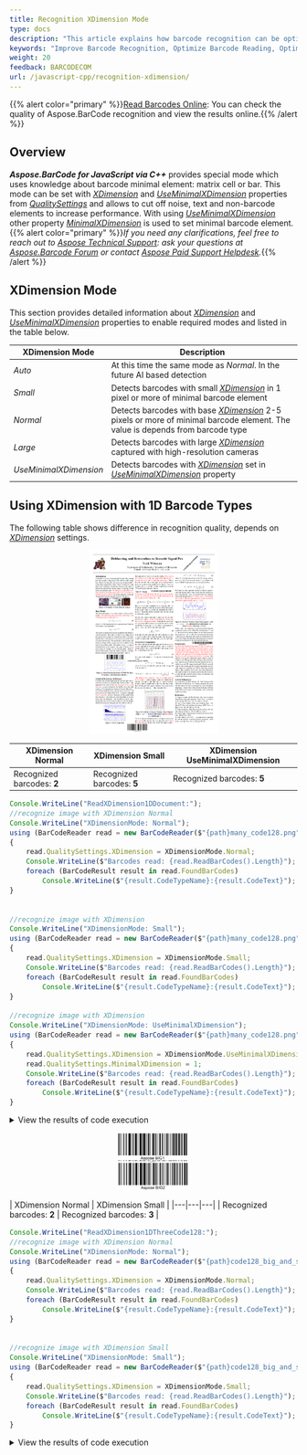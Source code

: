 ```yaml
---
title: Recognition XDimension Mode
type: docs
description: "This article explains how barcode recognition can be optimized for different bercode sizes and scan resolutions"
keywords: "Improve Barcode Recognition, Optimize Barcode Reading, Optimized Scan for Barcode Recognition, Barcode Resolution, Speed Up Barcode Reading, Image Processing for Barcode, Read Many Barcodes from One Image, Aspose.BarCode, Read Barcode JavaScript"
weight: 20
feedback: BARCODECOM
url: /javascript-cpp/recognition-xdimension/
---
```

{{% alert color="primary" %}}[Read Barcodes Online](https://products.aspose.app/barcode/recognize): You can check the quality of Aspose.BarCode recognition and view the results online.{{% /alert %}}
## **Overview**
***Aspose.BarCode for JavaScript via C++*** provides special mode which uses knowledge about barcode minimal element: matrix cell or bar. This mode can be set with [*XDimension*](https://reference.aspose.com/barcode/javascript-cpp/aspose.barcode.barcoderecognition/qualitysettings/properties/xdimension) and [*UseMinimalXDimension*](https://reference.aspose.com/barcode/javascript-cpp/aspose.barcode.barcoderecognition/xdimensionmode/) properties from [*QualitySettings*](https://reference.aspose.com/barcode/javascript-cpp/aspose.barcode.barcoderecognition/qualitysettings) and allows to cut off noise, text and non-barcode elements to increase performance. With using [*UseMinimalXDimension*](https://reference.aspose.com/barcode/javascript-cpp/aspose.barcode.barcoderecognition/xdimensionmode/) other property [*MinimalXDimension*](https://reference.aspose.com/barcode/javascript-cpp/aspose.barcode.barcoderecognition/qualitysettings/properties/minimalxdimension) is used to set minimal barcode element.
{{% alert color="primary" %}}*If you need any clarifications, feel free to reach out to [Aspose Technical Support](/barcode/javascript-cpp/technical-support/): ask your questions at [Aspose.Barcode Forum](https://forum.aspose.com/c/barcode/13) or contact [Aspose Paid Support Helpdesk](https://helpdesk.aspose.com/).*{{% /alert %}}

## **XDimension Mode**
This section provides detailed information about [*XDimension*](https://reference.aspose.com/barcode/javascript-cpp/aspose.barcode.barcoderecognition/qualitysettings/properties/xdimension) and [*UseMinimalXDimension*](https://reference.aspose.com/barcode/javascript-cpp/aspose.barcode.barcoderecognition/xdimensionmode/) properties to enable required modes and listed in the table below.

|XDimension Mode|Description|
|---|---|
|*Auto*| At this time the same mode as *Normal*. In the future AI based detection |
|*Small*| Detects barcodes with small [*XDimension*](https://reference.aspose.com/barcode/javascript-cpp/aspose.barcode.barcoderecognition/qualitysettings/properties/xdimension) in 1 pixel or more of minimal barcode element |
|*Normal*| Detects barcodes with base [*XDimension*](https://reference.aspose.com/barcode/javascript-cpp/aspose.barcode.barcoderecognition/qualitysettings/properties/xdimension) 2-5 pixels or more of minimal barcode element. The value is depends from barcode type |
|*Large*| Detects barcodes with large [*XDimension*](https://reference.aspose.com/barcode/javascript-cpp/aspose.barcode.barcoderecognition/qualitysettings/properties/xdimension) captured with high-resolution cameras |
|*UseMinimalXDimension*| Detects barcodes with [*XDimension*](https://reference.aspose.com/barcode/javascript-cpp/aspose.barcode.barcoderecognition/qualitysettings/properties/xdimension) set in [*UseMinimalXDimension*](https://reference.aspose.com/barcode/javascript-cpp/aspose.barcode.barcoderecognition/xdimensionmode/) property |

## **Using XDimension with 1D Barcode Types**
The following table shows difference in recognition quality, depends on [*XDimension*](https://reference.aspose.com/barcode/javascript-cpp/aspose.barcode.barcoderecognition/qualitysettings/properties/xdimension) settings.

<p align="center"><img src="many_code128.png" height="45%" width="45%"></p>

| XDimension Normal | XDimension Small | XDimension UseMinimalXDimension | 
|---|---|---|
| Recognized barcodes: **2** | Recognized barcodes: **5** | Recognized barcodes: **5** |

```javascript
Console.WriteLine("ReadXDimension1DDocument:");
//recognize image with XDimension Normal
Console.WriteLine("XDimensionMode: Normal");
using (BarCodeReader read = new BarCodeReader($"{path}many_code128.png", DecodeType.Code128))
{
    read.QualitySettings.XDimension = XDimensionMode.Normal;
    Console.WriteLine($"Barcodes read: {read.ReadBarCodes().Length}");
    foreach (BarCodeResult result in read.FoundBarCodes)
        Console.WriteLine($"{result.CodeTypeName}:{result.CodeText}");
}


//recognize image with XDimension 
Console.WriteLine("XDimensionMode: Small");
using (BarCodeReader read = new BarCodeReader($"{path}many_code128.png", DecodeType.Code128))
{
    read.QualitySettings.XDimension = XDimensionMode.Small;
    Console.WriteLine($"Barcodes read: {read.ReadBarCodes().Length}");
    foreach (BarCodeResult result in read.FoundBarCodes)
        Console.WriteLine($"{result.CodeTypeName}:{result.CodeText}");
}

//recognize image with XDimension 
Console.WriteLine("XDimensionMode: UseMinimalXDimension");
using (BarCodeReader read = new BarCodeReader($"{path}many_code128.png", DecodeType.Code128))
{
    read.QualitySettings.XDimension = XDimensionMode.UseMinimalXDimension;
    read.QualitySettings.MinimalXDimension = 1;
    Console.WriteLine($"Barcodes read: {read.ReadBarCodes().Length}");
    foreach (BarCodeResult result in read.FoundBarCodes)
        Console.WriteLine($"{result.CodeTypeName}:{result.CodeText}");
}
```

<details>  
<summary>View the results of code execution</summary>

```text  
ReadXDimension1DDocument:
XDimensionMode: Normal
Barcodes read: 2
Code128:Aspose Code 03
Code128:Aspose Code 04
XDimensionMode: Small
Barcodes read: 5
Code128:Aspose Diag 01
Code128:Aspose Code 02
Code128:Aspose Code 03
Code128:Aspose Code 01
Code128:Aspose Code 04
XDimensionMode: UseMinimalXDimension
Barcodes read: 5
Code128:Aspose Diag 01
Code128:Aspose Code 02
Code128:Aspose Code 03
Code128:Aspose Code 01
Code128:Aspose Code 04
```

</details>


<p align="center"><img src="code128_big_and_small.png" width="25%" height="25%"></p>

| XDimension Normal | XDimension Small |
|---|---|---|
| Recognized barcodes: **2** | Recognized barcodes: **3** |

```javascript
Console.WriteLine("ReadXDimension1DThreeCode128:");
//recognize image with XDimension Normal
Console.WriteLine("XDimensionMode: Normal");
using (BarCodeReader read = new BarCodeReader($"{path}code128_big_and_small.png ", DecodeType.Code128))
{
    read.QualitySettings.XDimension = XDimensionMode.Normal;
    Console.WriteLine($"Barcodes read: {read.ReadBarCodes().Length}");
    foreach (BarCodeResult result in read.FoundBarCodes)
        Console.WriteLine($"{result.CodeTypeName}:{result.CodeText}");
}


//recognize image with XDimension Small
Console.WriteLine("XDimensionMode: Small");
using (BarCodeReader read = new BarCodeReader($"{path}code128_big_and_small.png ", DecodeType.Code128))
{
    read.QualitySettings.XDimension = XDimensionMode.Small;
    Console.WriteLine($"Barcodes read: {read.ReadBarCodes().Length}");
    foreach (BarCodeResult result in read.FoundBarCodes)
        Console.WriteLine($"{result.CodeTypeName}:{result.CodeText}");
}
```

<details>  
<summary>View the results of code execution</summary>

```text  
ReadXDimension1DThreeCode128:
XDimensionMode: Normal
Barcodes read: 2
Code128:Aspose BIG1
Code128:Aspose BIG2
XDimensionMode: Small
Barcodes read: 3
Code128:Aspose BIG1
Code128:Aspose SML1
Code128:Aspose BIG2
```

</details>
